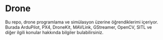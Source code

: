 # Drone

Bu repo, drone programlama ve simülasyon üzerine öğrendiklerimi içeriyor.
Burada ArduPilot, PX4, DroneKit, MAVLink, GStreamer, OpenCV, SITL ve diğer ilgili konular hakkında bilgiler bulabilirsiniz.
